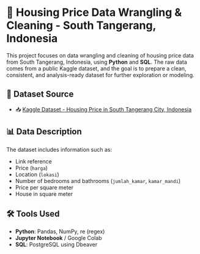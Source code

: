 # 🏡 Housing Price Data Wrangling & Cleaning - South Tangerang, Indonesia

This project focuses on data wrangling and cleaning of housing price data from South Tangerang, Indonesia, using **Python** and **SQL**. The raw data comes from a public Kaggle dataset, and the goal is to prepare a clean, consistent, and analysis-ready dataset for further exploration or modeling.

## 📌 Dataset Source

- 📥 [Kaggle Dataset - Housing Price in South Tangerang City, Indonesia](https://www.kaggle.com/datasets/gerryzani/housing-price-in-south-tangerang-city-indonesia/data)

## 📊 Data Description

The dataset includes information such as:
- Link reference
- Price (`harga`)
- Location (`lokasi`)
- Number of bedrooms and bathrooms (`jumlah_kamar`, `kamar_mandi`)
- Price per square meter
- House in square meter


## 🛠️ Tools Used

- **Python**: Pandas, NumPy, re (regex)
- **Jupyter Notebook** / Google Colab
- **SQL**: PostgreSQL using Dbeaver

